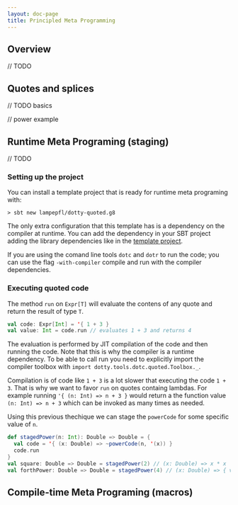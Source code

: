 ```yaml
---
layout: doc-page
title: Principled Meta Programming
---
```


Overview
--------

// TODO 

Quotes and splices
------------------
// TODO basics

// power example


Runtime Meta Programing (staging)
---------------------------------

// TODO

### Setting up the project

You can install a template project that is ready for runtime meta programing with: 
```
> sbt new lampepfl/dotty-quoted.g8
```

The only extra configuration that this template has is a dependency on the compiler at runtime. You can add the dependency in your SBT project adding the library dependencies like in the [template project](https://github.com/lampepfl/dotty-quoted.g8/blob/master/src/main/g8/build.sbt). 

If you are using the comand line tools `dotc` and `dotr` to run the code; you can use the flag `-with-compiler` compile and run with the compiler dependencies.

### Executing quoted code

The method `run` on `Expr[T]` will evaluate the contens of any quote and return the result of type `T`.

```scala
val code: Expr[Int] = '{ 1 + 3 }
val value: Int = code.run // evaluates 1 + 3 and returns 4
```
The evaluation is performed by JIT compilation of the code and then running the code. Note that this is why the compiler is a runtime dependency. To be able to call run you need to explicitly import the compiler toolbox with `import dotty.tools.dotc.quoted.Toolbox._`.

Compilation is of code like `1 + 3` is a lot slower that executing the code `1 + 3`. That is why we want to favor `run` on quotes containg lambdas. For example running `'{ (n: Int) => n + 3 }` would return a the function value `(n: Int) => n + 3` which can be invoked as many times as needed. 

Using this previous thechique we can stage the `powerCode` for some specific value of `n`.
```scala
def stagedPower(n: Int): Double => Double = {
  val code = '{ (x: Double) => ~powerCode(n, '(x)) }
  code.run
}
val square: Double => Double = stagedPower(2) // (x: Double) => x * x
val forthPower: Double => Double = stagedPower(4) // (x: Double) => { val x1 = x * x; x1 * x1 }
```


Compile-time Meta Programing (macros)
-------------------------------------


